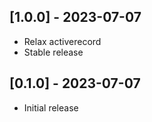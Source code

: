 ## [1.0.0] - 2023-07-07

- Relax activerecord
- Stable release

## [0.1.0] - 2023-07-07

- Initial release
